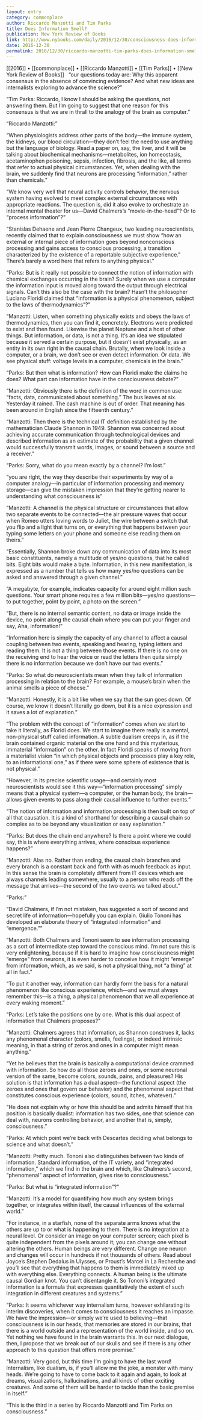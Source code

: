 ```yaml
---
layout: entry
category: commonplace
author: Riccardo Manzotti and Tim Parks
title: Does Information Smell?
publication: New York Review of Books
link: http://www.nybooks.com/daily/2016/12/30/consciousness-does-information-smell/
date: 2016-12-30
permalink: 2016/12/30/riccardo-manzotti-tim-parks-does-information-smell
---
```


[[2016]] • [[commonplace]] • [[Riccardo Manzotti]] • [[Tim Parks]] • [[New York Review of Books]]
 
“our questions today are: Why this apparent consensus in the absence of convincing evidence? And what new ideas are internalists exploring to advance the science?”

“Tim Parks: Riccardo, I know I should be asking the questions, not answering them. But I’m going to suggest that one reason for this consensus is that we are in thrall to the analogy of the brain as computer.”

“Riccardo Manzotti:”

“When physiologists address other parts of the body—the immune system, the kidneys, our blood circulation—they don’t feel the need to use anything but the language of biology. Read a paper on, say, the liver, and it will be talking about biochemical mechanisms—metabolites, ion homeo­stasis, acetaminophen poisoning, sepsis, infection, fibrosis, and the like, all terms that refer to actual physical circumstances. Yet, when dealing with the brain, we suddenly find that neurons are processing “information,” rather than chemicals.”

“We know very well that neural activity controls behavior, the nervous system having evolved to meet complex external circumstances with appropriate reactions. The question is, did it also evolve to orchestrate an internal mental theater for us—David Chalmers’s “movie-in-the-head”? Or to “process information”?”

“Stanislas Dehaene and Jean Pierre Changeux, two leading neuroscientists, recently claimed that to explain consciousness we must show “how an external or internal piece of information goes beyond nonconscious processing and gains access to conscious processing, a transition characterized by the existence of a reportable subjective experience.” There’s barely a word here that refers to anything physical.”

“Parks: But is it really not possible to connect the notion of information with chemical exchanges occurring in the brain? Surely when we use a computer the information input is moved along toward the output through electrical signals. Can’t this also be the case with the brain? Hasn’t the philosopher Luciano Floridi claimed that “information is a physical phenomenon, subject to the laws of thermodynamics”?”

“Manzotti: Listen, when something physically exists and obeys the laws of thermodynamics, then you can find it, concretely. Electrons were predicted to exist and then found. Likewise the planet Neptune and a host of other things. But information, or data, is not a thing. It’s an idea we stipulated because it served a certain purpose, but it doesn’t exist physically, as an entity in its own right in the causal chain. Brutally, when we look inside a computer, or a brain, we don’t see or even detect information. Or data. We see physical stuff: voltage levels in a computer, chemicals in the brain.”

“Parks: But then what is information? How can Floridi make the claims he does? What part can information have in the consciousness debate?”

“Manzotti: Obviously there is the definition of the word in common use: “facts, data, communicated about something.” The bus leaves at six. Yesterday it rained. The cash machine is out of order. That meaning has been around in English since the fifteenth century.”

“Manzotti: Then there is the technical IT definition established by the mathematician Claude Shannon in 1949. Shannon was concerned about achieving accurate communication through technological devices and described information as an estimate of the probability that a given channel would successfully transmit words, images, or sound between a source and a receiver.”

“Parks: Sorry, what do you mean exactly by a channel? I’m lost.”

“you are right, the way they describe their experiments by way of a computer analogy—in particular of information processing and memory storage—can give the mistaken impression that they’re getting nearer to understanding what consciousness is”

“Manzotti: A channel is the physical structure or circumstances that allow two separate events to be connected—the air pressure waves that occur when Romeo utters loving words to Juliet, the wire between a switch that you flip and a light that turns on, or everything that happens between your typing some letters on your phone and someone else reading them on theirs.”

“Essentially, Shannon broke down any communication of data into its most basic constituents, namely a multitude of yes/no questions, that he called bits. Eight bits would make a byte. Information, in this new manifestation, is expressed as a number that tells us how many yes/no questions can be asked and answered through a given channel.”

“A megabyte, for example, indicates capacity for around eight million such questions. Your smart phone requires a few million bits—yes/no questions—to put together, point by point, a photo on the screen.”

“But, there is no internal semantic content, no data or image inside the device, no point along the causal chain where you can put your finger and say, Aha, information!”

“Information here is simply the capacity of any channel to affect a causal coupling between two events, speaking and hearing, typing letters and reading them. It is not a thing between those events. If there is no one on the receiving end to hear the voice or read the letters then quite simply there is no information because we don’t have our two events.”

“Parks: So what do neuroscientists mean when they talk of information processing in relation to the brain? For example, a mouse’s brain when the animal smells a piece of cheese.”

“Manzotti: Honestly, it is a bit like when we say that the sun goes down. Of course, we know it doesn’t literally go down, but it is a nice expression and it saves a lot of explanation.”

“The problem with the concept of “information” comes when we start to take it literally, as Floridi does. We start to imagine there really is a mental, non-physical stuff called information. A subtle dualism creeps in, as if the brain contained organic material on the one hand and this mysterious, immaterial “information” on the other. In fact Floridi speaks of moving from a materialist vision “in which physical objects and processes play a key role, to an informational one,” as if there were some sphere of existence that is not physical.”

“However, in its precise scientific usage—and certainly most neuroscientists would see it this way—“information processing” simply means that a physical system—a computer, or the human body, the brain—allows given events to pass along their causal influence to further events.”

“The notion of information and information processing is then built on top of all that causation. It is a kind of shorthand for describing a causal chain so complex as to be beyond any visualization or easy explanation.”

“Parks: But does the chain end anywhere? Is there a point where we could say, this is where everything arrives, where conscious experience happens?”

“Manzotti: Alas no. Rather than ending, the causal chain branches and every branch is a constant back and forth with as much feedback as input. In this sense the brain is completely different from IT devices which are always channels leading somewhere, usually to a person who reads off the message that arrives—the second of the two events we talked about.”

“Parks:”

“David Chalmers, if I’m not mistaken, has suggested a sort of second and secret life of information—hopefully you can explain. Giulio Tononi has developed an elaborate theory of “integrated information” and “emergence.””

“Manzotti: Both Chalmers and Tononi seem to see information processing as a sort of intermediate step toward the conscious mind. I’m not sure this is very enlightening, because if it is hard to imagine how consciousness might “emerge” from neurons, it is even harder to conceive how it might “emerge” from information, which, as we said, is not a physical thing, not “a thing” at all in fact.”

“To put it another way, information can hardly form the basis for a natural phenomenon like conscious experience, which—and we must always remember this—is a thing, a physical phenomenon that we all experience at every waking moment.”

“Parks: Let’s take the positions one by one. What is this dual aspect of information that Chalmers proposes?”

“Manzotti: Chalmers agrees that information, as Shannon construes it, lacks any phenomenal character (colors, smells, feelings), or indeed intrinsic meaning, in that a string of zeros and ones in a computer might mean anything.”

“Yet he believes that the brain is basically a computational device crammed with information. So how do all those zeroes and ones, or some neuronal version of the same, become colors, sounds, pains, and pleasures? His solution is that information has a dual aspect—the functional aspect (the zeroes and ones that govern our behavior) and the phenomenal aspect that constitutes conscious experience (colors, sound, itches, whatever).”

“He does not explain why or how this should be and admits himself that his position is basically dualist: information has two sides, one that science can deal with, neurons controlling behavior, and another that is, simply, consciousness.”

“Parks: At which point we’re back with Descartes deciding what belongs to science and what doesn’t.”

“Manzotti: Pretty much. Tononi also distinguishes between two kinds of information. Standard information, of the IT variety, and “integrated information,” which we find in the brain and which, like Chalmers’s second, “phenomenal” aspect of information, gives rise to consciousness.”

“Parks: But what is “integrated information”?”

“Manzotti: It’s a model for quantifying how much any system brings together, or integrates within itself, the causal influences of the external world.”

“For instance, in a starfish, none of the separate arms knows what the others are up to or what is happening to them. There is no integration at a neural level. Or consider an image on your computer screen; each pixel is quite independent from the pixels around it; you can change one without altering the others. Human beings are very different. Change one neuron and changes will occur in hundreds if not thousands of others. Read about Joyce’s Stephen Dedalus in Ulysses, or Proust’s Marcel in La Recherche and you’ll see that everything that happens to them is immediately mixed up with everything else. Everything connects. A human being is the ultimate causal Gordian knot. You can’t disentangle it. So Tononi’s integrated information is a formula that expresses quantitatively the extent of such integration in different creatures and systems.”

“Parks: It seems whichever way internalism turns, however exhilarating its interim discoveries, when it comes to consciousness it reaches an impasse. We have the impression—or simply we’re used to believing—that consciousness is in our heads, that memories are stored in our brains, that there is a world outside and a representation of the world inside, and so on. Yet nothing we have found in the brain warrants this. In our next dialogue, then, I propose that we break out of our skulls and see if there is any other approach to this question that offers more promise.”

“Manzotti: Very good, but this time I’m going to have the last word! Internalism, like dualism, is, if you’ll allow me the joke, a monster with many heads. We’re going to have to come back to it again and again, to look at dreams, visualizations, hallucinations, and all kinds of other exciting creatures. And some of them will be harder to tackle than the basic premise in itself.”

“This is the third in a series by Riccardo Manzotti and Tim Parks on consciousness.”

